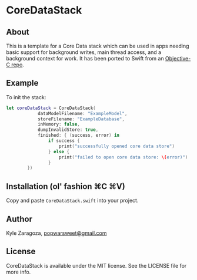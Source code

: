 # CoreDataStack

## About
This is a template for a Core Data stack which can be used in apps needing basic support for background writes, main thread access, and a background context for work. It has been ported to Swift from an [Objective-C repo](https://github.com/popwarsweet/KTZCoreDataStack).

## Example
To init the stack:
```swift
let coreDataStack = CoreDataStack(
            dataModelFilename: "ExampleModel",
            storeFilename: "ExampleDatabase",
            inMemory: false,
            dumpInvalidStore: true,
            finished: { (success, error) in
                if success {
                    print("successfully opened core data store")
                } else {
                    print("failed to open core data store: \(error)")
                }
        })
```

## Installation (ol' fashion ⌘C ⌘V)
Copy and paste `CoreDataStack.swift` into your project.

## Author
Kyle Zaragoza, popwarsweet@gmail.com

## License
CoreDataStack is available under the MIT license. See the LICENSE file for more info.
